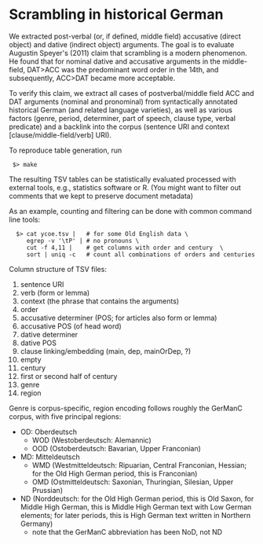 
# Scrambling in historical German

We extracted post-verbal (or, if defined, middle field) accusative (direct object) and dative (indirect object) arguments.
The goal is to evaluate Augustin Speyer's (2011) claim that scrambling is a modern phenomenon.
He found that for nominal dative and accusative arguments in the middle-field, DAT>ACC was the predominant word order in the 14th, and subsequently, ACC>DAT became more acceptable.

To verify this claim, we extract all cases of postverbal/middle field ACC and DAT arguments (nominal and pronominal) from syntactically annotated historical German (and related language varieties),
as well as various factors (genre, period, determiner, part of speech, clause type, verbal predicate) and a backlink into the corpus (sentence URI and context [clause/middle-field/verb] URI).

To reproduce table generation, run

	 $> make

The resulting TSV tables can be statistically evaluated processed with external tools, e.g., statistics software or R.
(You might want to filter out comments that we kept to preserve document metadata)

As an example, counting and filtering can be done with common command line tools:

	  $> cat ycoe.tsv |   # for some Old English data \
	     egrep -v '\tP' | # no pronouns \
	     cut -f 4,11 |    # get columns with order and century  \
	     sort | uniq -c   # count all combinations of orders and centuries

Column structure of TSV files:

1. sentence URI
2. verb (form or lemma)
3. context (the phrase that contains the arguments)
4. order
5. accusative determiner (POS; for articles also form or lemma)
6. accusative POS (of head word)
7. dative determiner
8. dative POS
9. clause linking/embedding (main, dep, mainOrDep, ?)
10. empty
11. century
12. first or second half of century
13. genre
14. region

Genre is corpus-specific, region encoding follows roughly the GerManC corpus, with five principal regions:
- OD: Oberdeutsch
  - WOD (Westoberdeutsch: Alemannic)
  - OOD (Ostoberdeutsch: Bavarian, Upper Franconian)
- MD: Mitteldeutsch
  - WMD (Westmitteldeutsch: Ripuarian, Central Franconian, Hessian; for the Old High German period, this is Franconian)
  - OMD (Ostmitteldeutsch: Saxonian, Thuringian, Silesian, Upper Prussian)
- ND (Norddeutsch: for the Old High German period, this is Old Saxon, for Middle High German, this is Middle High German text with Low German elements; for later periods, this is High German text written in Northern Germany)
  - note that the GerManC abbreviation has been NoD, not ND
